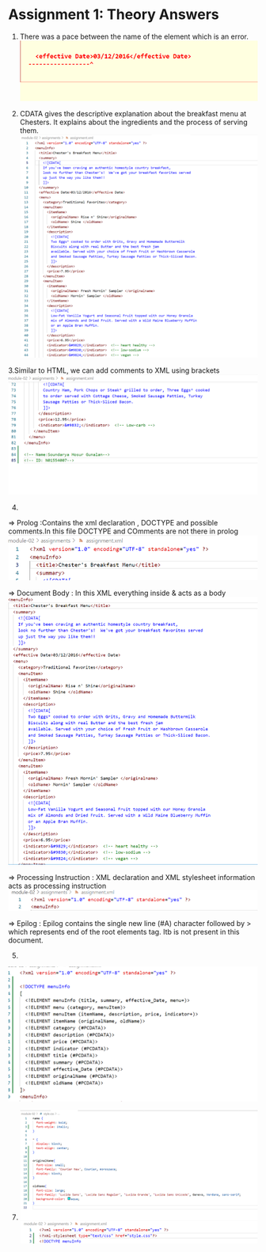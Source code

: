 # Assignment 1: Theory Answers

1. There was a pace between the name of the element which is an error.
![image info](../assignments/Answer1.png)

2. CDATA gives the descriptive explanation about the breakfast menu at Chesters.
It explains about the ingredients and the process of serving them.
![image info](../assignments/Answer2.png)


3.Similar to HTML, we can add comments to XML using <!-- --> brackets
![image info](../assignments/Answer3.png)

4. 
=> Prolog :Contains the xml declaration , DOCTYPE and possible comments.In this file DOCTYPE and COmments are not there in prolog
![image info](../assignments/Answer4_prolog.png)

=> Document Body : In this XML everything inside <menuInfo> & </menuInfo> acts as a body
![image info](../assignments/Answer4_body.png)

=> Processing Instruction : XML declaration and XML stylesheet information acts as processing instruction
![image info](../assignments/Answer4_processinginstruction.png)

=>  Epilog : Epilog contains the single new line (#A) character followed by > which represents end of the root elements tag.
Itb is not present in this document.

5. 
![image info](../assignments/Answer5.png)

7. ![image info](../assignments/Answer7.png)
![image info](../assignments/Answer7.1.png)



